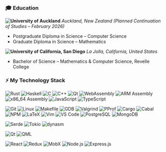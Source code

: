 ### 🎓 Education

**![University of Auckland](https://img.shields.io/badge/University_of_Auckland-002147?style=for-the-badge&logo=university-of-auckland&logoColor=white)** _Auckland, New Zealand_ *(Planned Continuation of Studies – February 2026)*  
- Postgraduate Diploma in Science – Computer Science  
- Graduate Diploma in Science – Mathematics  

**![University of California, San Diego](https://img.shields.io/badge/University_of_California,_San_Diego-182B49?style=for-the-badge&logo=university-of-california&logoColor=white)** _La Jolla, California, United States_  
- Bachelor of Science – Mathematics & Computer Science, Revelle College

### ⚡ My Technology Stack

![Rust](https://img.shields.io/badge/Rust-DEA584?style=for-the-badge&logo=rust&logoColor=white)
![Haskell](https://img.shields.io/badge/Haskell-5e5086?style=for-the-badge&logo=haskell&logoColor=white)
![C](https://img.shields.io/badge/C-A8B9CC?style=for-the-badge&logo=c&logoColor=white)
![C++](https://img.shields.io/badge/C++-00599C?style=for-the-badge&logo=cplusplus&logoColor=white)
![Qt](https://img.shields.io/badge/Qt-41CD52?style=for-the-badge&logo=qt&logoColor=white)
![WebAssembly](https://img.shields.io/badge/WebAssembly-654FF0?style=for-the-badge&logo=webassembly&logoColor=white)
![ARM Assembly](https://img.shields.io/badge/ARM%20Assembly-0091BD?style=for-the-badge&logo=arm&logoColor=white)
![x86_64 Assembly](https://img.shields.io/badge/x86__64%20Assembly-0071C5?style=for-the-badge&logo=intel&logoColor=white)
![JavaScript](https://img.shields.io/badge/JavaScript-F7DF1E?style=for-the-badge&logo=javascript&logoColor=black)
![TypeScript](https://img.shields.io/badge/TypeScript-007ACC?style=for-the-badge&logo=typescript&logoColor=white)

![Git](https://img.shields.io/badge/Git-F05032?style=for-the-badge&logo=git&logoColor=white)
![Linux](https://img.shields.io/badge/Linux-FCC624?style=for-the-badge&logo=linux&logoColor=black)
![Makefile](https://img.shields.io/badge/Makefile-6E9F18?style=for-the-badge)
![GDB](https://img.shields.io/badge/GDB-4B275F?style=for-the-badge)
![Valgrind](https://img.shields.io/badge/Valgrind-8B0000?style=for-the-badge)
![PProf](https://img.shields.io/badge/PProf-4285F4?style=for-the-badge&logo=google&logoColor=white)
![Cargo](https://img.shields.io/badge/Cargo-B7410E?style=for-the-badge&logo=rust&logoColor=white)
![Cabal](https://img.shields.io/badge/Cabal-563D7C?style=for-the-badge&logo=haskell&logoColor=white)
![NPM](https://img.shields.io/badge/NPM-CB3837?style=for-the-badge&logo=npm&logoColor=white)
![LaTeX](https://img.shields.io/badge/LaTeX-008080?style=for-the-badge&logo=latex&logoColor=white)
![Vim](https://img.shields.io/badge/Vim-019733?style=for-the-badge&logo=vim&logoColor=white)
![VS Code](https://img.shields.io/badge/VS%20Code-007ACC?style=for-the-badge&logo=visualstudiocode&logoColor=white)
![PostgreSQL](https://img.shields.io/badge/PostgreSQL-4169E1?style=for-the-badge&logo=postgresql&logoColor=white)
![MongoDB](https://img.shields.io/badge/MongoDB-47A248?style=for-the-badge&logo=mongodb&logoColor=white)

![Serde](https://img.shields.io/badge/Serde-DEA584?style=for-the-badge&logo=rust&logoColor=white)
![Tokio](https://img.shields.io/badge/Tokio-333333?style=for-the-badge&logo=tokio&logoColor=white)
![dynasm](https://img.shields.io/badge/dynasm-555555?style=for-the-badge)

![Qt](https://img.shields.io/badge/Qt-41CD52?style=for-the-badge&logo=qt&logoColor=white)
![QML](https://img.shields.io/badge/QML-3C9D43?style=for-the-badge&logo=qt&logoColor=white)

![React](https://img.shields.io/badge/React-20232A?style=for-the-badge&logo=react&logoColor=61DAFB)
![Redux](https://img.shields.io/badge/Redux-764ABC?style=for-the-badge&logo=redux&logoColor=white)
![MobX](https://img.shields.io/badge/MobX-FF9955?style=for-the-badge&logo=mobx&logoColor=white)
![Node.js](https://img.shields.io/badge/Node.js-339933?style=for-the-badge&logo=node.js&logoColor=white)
![Express.js](https://img.shields.io/badge/Express.js-303030?style=for-the-badge&logo=express&logoColor=white)

